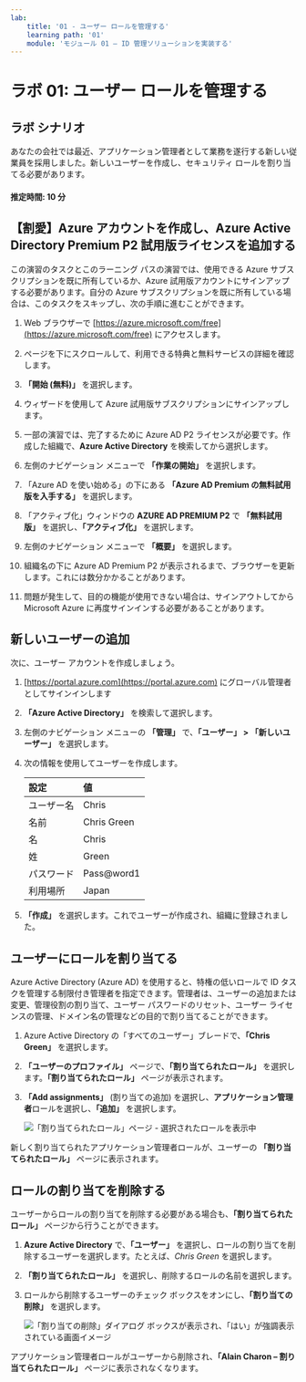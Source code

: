 ```yaml
---
lab:
    title: '01 - ユーザー ロールを管理する'
    learning path: '01'
    module: 'モジュール 01 – ID 管理ソリューションを実装する'
---
```


# ラボ 01: ユーザー ロールを管理する

## ラボ シナリオ

あなたの会社では最近、アプリケーション管理者として業務を遂行する新しい従業員を採用しました。新しいユーザーを作成し、セキュリティ ロールを割り当てる必要があります。

#### 推定時間: 10 分

## 【割愛】Azure アカウントを作成し、Azure Active Directory Premium P2 試用版ライセンスを追加する

この演習のタスクとこのラーニング パスの演習では、使用できる Azure サブスクリプションを既に所有しているか、Azure 試用版アカウントにサインアップする必要があります。自分の Azure サブスクリプションを既に所有している場合は、このタスクをスキップし、次の手順に進むことができます。

1. Web ブラウザーで [https://azure.microsoft.com/free](https://azure.microsoft.com/free) にアクセスします。

1. ページを下にスクロールして、利用できる特典と無料サービスの詳細を確認します。

1. **「開始 (無料)」** を選択します。

1. ウィザードを使用して Azure 試用版サブスクリプションにサインアップします。

1. 一部の演習では、完了するために Azure AD P2 ライセンスが必要です。作成した組織で、**Azure Active Directory** を検索してから選択します。

1. 左側のナビゲーション メニューで **「作業の開始」** を選択します。

1. 「Azure AD を使い始める」の下にある **「Azure AD Premium の無料試用版を入手する」** を選択します。

1. 「アクティブ化」ウィンドウの **AZURE AD PREMIUM P2** で **「無料試用版」** を選択し、**「アクティブ化」** を選択します。

1. 左側のナビゲーション メニューで **「概要」** を選択します。

1. 組織名の下に Azure AD Premium P2 が表示されるまで、ブラウザーを更新します。これには数分かかることがあります。

1. 問題が発生して、目的の機能が使用できない場合は、サインアウトしてから Microsoft Azure に再度サインインする必要があることがあります。

## 新しいユーザーの追加

次に、ユーザー アカウントを作成しましょう。

1. [https://portal.azure.com](https://portal.azure.com) にグローバル管理者としてサインインします

1. **「Azure Active Directory」** を検索して選択します。

1. 左側のナビゲーション メニューの **「管理」** で、**「ユーザー」 > 「新しいユーザー」** を選択します。

1. 次の情報を使用してユーザーを作成します。

    | **設定**| **値**|
    | :--- | :--- |
    | ユーザー名| Chris|
    | 名前| Chris Green|
    | 名| Chris|
    | 姓| Green|
    | パスワード| Pass@word1|
    | 利用場所| Japan|

1. **「作成」** を選択します。これでユーザーが作成され、組織に登録されました。

## ユーザーにロールを割り当てる

Azure Active Directory (Azure AD) を使用すると、特権の低いロールで ID タスクを管理する制限付き管理者を指定できます。管理者は、ユーザーの追加または変更、管理役割の割り当て、ユーザー パスワードのリセット、ユーザー ライセンスの管理、ドメイン名の管理などの目的で割り当てることができます。

1. Azure Active Directory の「すべてのユーザー」ブレードで、**「Chris Green」** を選択します。

1. **「ユーザーのプロファイル」** ページで、**「割り当てられたロール」** を選択します。**「割り当てられたロール」** ページが表示されます。

1. **「Add assignments」** (割り当ての追加) を選択し、**アプリケーション管理者**ロールを選択し、**「追加」** を選択します。

    ![「割り当てられたロール」ページ - 選択されたロールを表示中](./media/directory-role-select-role.png)

新しく割り当てられたアプリケーション管理者ロールが、ユーザーの **「割り当てられたロール」** ページに表示されます。

## ロールの割り当てを削除する

ユーザーからロールの割り当てを削除する必要がある場合も、**「割り当てられたロール」** ページから行うことができます。

1. **Azure Active Directory** で、**「ユーザー」** を選択し、ロールの割り当てを削除するユーザーを選択します。たとえば、*Chris Green* を選択します。

1. **「割り当てられたロール」** を選択し、削除するロールの名前を選択します。

1. ロールから削除するユーザーのチェック ボックスをオンにし、**「割り当ての削除」** を選択します。

    ![「割り当ての削除」ダイアログ ボックスが表示され、「はい」が強調表示されている画面イメージ](./media/directory-role-remove-role.png)

アプリケーション管理者ロールがユーザーから削除され、**「Alain Charon – 割り当てられたロール」** ページに表示されなくなります。

